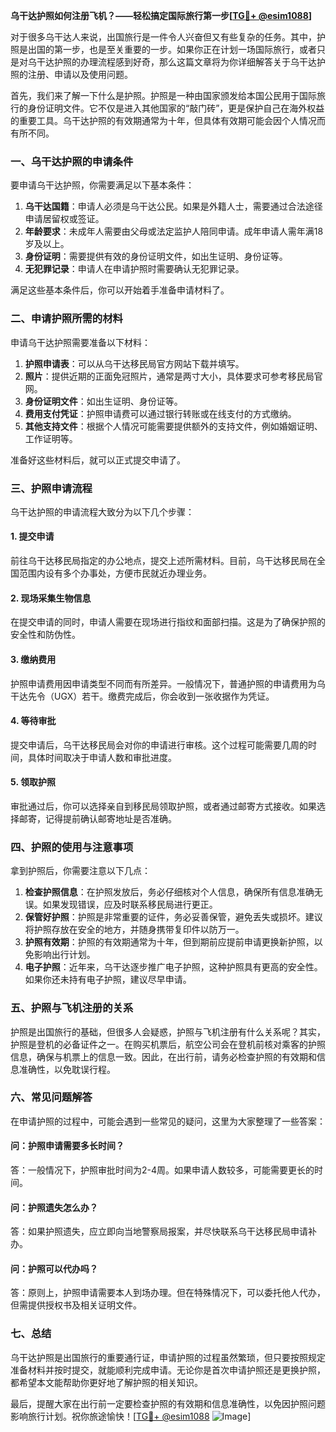 **乌干达护照如何注册飞机？——轻松搞定国际旅行第一步[[TG💪+ @esim1088](https://t.me/s/esim1088)]**

对于很多乌干达人来说，出国旅行是一件令人兴奋但又有些复杂的任务。其中，护照是出国的第一步，也是至关重要的一步。如果你正在计划一场国际旅行，或者只是对乌干达护照的办理流程感到好奇，那么这篇文章将为你详细解答关于乌干达护照的注册、申请以及使用问题。

首先，我们来了解一下什么是护照。护照是一种由国家颁发给本国公民用于国际旅行的身份证明文件。它不仅是进入其他国家的“敲门砖”，更是保护自己在海外权益的重要工具。乌干达护照的有效期通常为十年，但具体有效期可能会因个人情况而有所不同。

### **一、乌干达护照的申请条件**

要申请乌干达护照，你需要满足以下基本条件：

1. **乌干达国籍**：申请人必须是乌干达公民。如果是外籍人士，需要通过合法途径申请居留权或签证。
2. **年龄要求**：未成年人需要由父母或法定监护人陪同申请。成年申请人需年满18岁及以上。
3. **身份证明**：需要提供有效的身份证明文件，如出生证明、身份证等。
4. **无犯罪记录**：申请人在申请护照时需要确认无犯罪记录。

满足这些基本条件后，你可以开始着手准备申请材料了。

### **二、申请护照所需的材料**

申请乌干达护照需要准备以下材料：

1. **护照申请表**：可以从乌干达移民局官方网站下载并填写。
2. **照片**：提供近期的正面免冠照片，通常是两寸大小，具体要求可参考移民局官网。
3. **身份证明文件**：如出生证明、身份证等。
4. **费用支付凭证**：护照申请费可以通过银行转账或在线支付的方式缴纳。
5. **其他支持文件**：根据个人情况可能需要提供额外的支持文件，例如婚姻证明、工作证明等。

准备好这些材料后，就可以正式提交申请了。

### **三、护照申请流程**

乌干达护照的申请流程大致分为以下几个步骤：

#### **1. 提交申请**
前往乌干达移民局指定的办公地点，提交上述所需材料。目前，乌干达移民局在全国范围内设有多个办事处，方便市民就近办理业务。

#### **2. 现场采集生物信息**
在提交申请的同时，申请人需要在现场进行指纹和面部扫描。这是为了确保护照的安全性和防伪性。

#### **3. 缴纳费用**
护照申请费用因申请类型不同而有所差异。一般情况下，普通护照的申请费用为乌干达先令（UGX）若干。缴费完成后，你会收到一张收据作为凭证。

#### **4. 等待审批**
提交申请后，乌干达移民局会对你的申请进行审核。这个过程可能需要几周的时间，具体时间取决于申请人数和审批进度。

#### **5. 领取护照**
审批通过后，你可以选择亲自到移民局领取护照，或者通过邮寄方式接收。如果选择邮寄，记得提前确认邮寄地址是否准确。

### **四、护照的使用与注意事项**

拿到护照后，你需要注意以下几点：

1. **检查护照信息**：在护照发放后，务必仔细核对个人信息，确保所有信息准确无误。如果发现错误，应及时联系移民局进行更正。
2. **保管好护照**：护照是非常重要的证件，务必妥善保管，避免丢失或损坏。建议将护照存放在安全的地方，并随身携带复印件以防万一。
3. **护照有效期**：护照的有效期通常为十年，但到期前应提前申请更换新护照，以免影响出行计划。
4. **电子护照**：近年来，乌干达逐步推广电子护照，这种护照具有更高的安全性。如果你还未持有电子护照，建议尽早申请。

### **五、护照与飞机注册的关系**

护照是出国旅行的基础，但很多人会疑惑，护照与飞机注册有什么关系呢？其实，护照是登机的必备证件之一。在购买机票后，航空公司会在登机前核对乘客的护照信息，确保与机票上的信息一致。因此，在出行前，请务必检查护照的有效期和信息准确性，以免耽误行程。

### **六、常见问题解答**

在申请护照的过程中，可能会遇到一些常见的疑问，这里为大家整理了一些答案：

#### **问：护照申请需要多长时间？**
答：一般情况下，护照审批时间为2-4周。如果申请人数较多，可能需要更长的时间。

#### **问：护照遗失怎么办？**
答：如果护照遗失，应立即向当地警察局报案，并尽快联系乌干达移民局申请补办。

#### **问：护照可以代办吗？**
答：原则上，护照申请需要本人到场办理。但在特殊情况下，可以委托他人代办，但需提供授权书及相关证明文件。

### **七、总结**

乌干达护照是出国旅行的重要通行证，申请护照的过程虽然繁琐，但只要按照规定准备材料并按时提交，就能顺利完成申请。无论你是首次申请护照还是更换护照，都希望本文能帮助你更好地了解护照的相关知识。

最后，提醒大家在出行前一定要检查护照的有效期和信息准确性，以免因护照问题影响旅行计划。祝你旅途愉快！[[TG💪+ @esim1088](https://t.me/s/esim1088) ![Image](https://i.postimg.cc/4NQfJmqS/Snipaste-2025-05-13-00-14-12.png)]